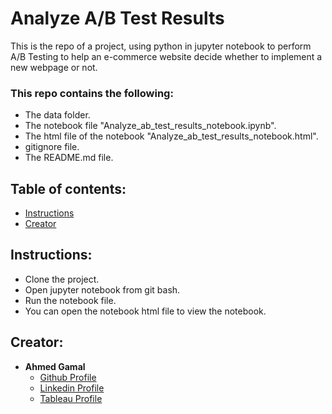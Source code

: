 # Analyze A/B Test Results

This is the repo of a project, using python in jupyter notebook to perform A/B Testing to help an e-commerce website decide whether to implement a new webpage or not.

### This repo contains the following:
* The data folder.
* The notebook file "Analyze_ab_test_results_notebook.ipynb".
* The html file of the notebook "Analyze_ab_test_results_notebook.html".
* gitignore file.
* The README.md file.

## Table of contents:

* [Instructions](#Instructions)
* [Creator](#Creator)

## Instructions:

* Clone the project.
* Open jupyter notebook from git bash.
* Run the notebook file.
* You can open the notebook html file to view the notebook.

## Creator:

* **Ahmed Gamal**
    - [Github Profile](https://github.com/a-gamal1)
    - [Linkedin Profile](https://www.linkedin.com/in/a-gamal1/)
    - [Tableau Profile](https://public.tableau.com/app/profile/ahmed1889#!/)
